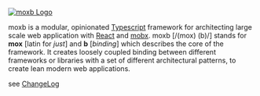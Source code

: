 [![moxb Logo](https://dl.dropboxusercontent.com/s/6w24mniyvlvij0s/moxb_logo_github.png?dl=0)](http://moxb.org/)

  moxb is a modular, opinionated [Typescript](http://www.typescriptlang.org/) framework for architecting large scale web application with [React](https://reactjs.org/) and [mobx](https://mobx.js.org/).
  moxb [/(mox) (b)/] stands for **mox** [latin for *just*] and **b** [*binding*] which describes the core of the framework. It creates loosely coupled binding between different frameworks or libraries with a set of different architectural patterns, to create lean modern web applications. 

see [ChangeLog](./ChangeLog.md)
